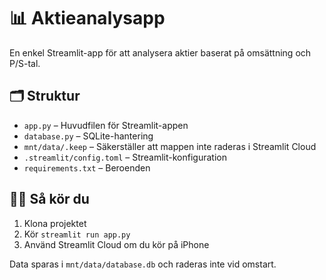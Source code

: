 # 📊 Aktieanalysapp

En enkel Streamlit-app för att analysera aktier baserat på omsättning och P/S-tal.

## 🗂 Struktur

- `app.py` – Huvudfilen för Streamlit-appen
- `database.py` – SQLite-hantering
- `mnt/data/.keep` – Säkerställer att mappen inte raderas i Streamlit Cloud
- `.streamlit/config.toml` – Streamlit-konfiguration
- `requirements.txt` – Beroenden

## 🧑‍💻 Så kör du

1. Klona projektet
2. Kör `streamlit run app.py`
3. Använd Streamlit Cloud om du kör på iPhone

Data sparas i `mnt/data/database.db` och raderas inte vid omstart.